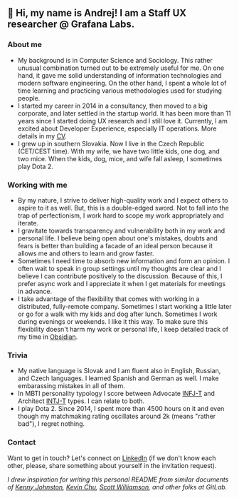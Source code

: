 <!---
TODO
- [ ] Add 'SaaS' and/or 'B2B'

Bio: Staff UX Researcher @ Grafana Labs, ex-GitLab | Excited about 🧑‍💻 Developer Experience, 🔮 Observability, 👐 Open-source
Bio 2: Andrej is a Staff UX researcher at Grafana Labs and is based in Brno, Czech Republic. At work, he is excited about all things DevOps, observability, and open-source. In his free time, he plays Dota 2 and brings up 2 kiddos (…or they bring up him).
Bio 3: UX researcher with 10+ years of experience. Currently excited mainly about Developer Experience – ♾ DevOps, ⚙️ Infrastructure, 🔮 Observability, 👐 Open-source. Father of 2 kiddos, Dota 2 player. Based in Brno, Czech Republic.
--->

## 👋 Hi, my name is Andrej! I am a Staff UX researcher @ Grafana Labs. 

### About me
- My background is in Computer Science and Sociology. This rather unusual combination turned out to be extremely useful for me. On one hand, it gave me solid understanding of information technologies and modern software engineering. On the other hand, I spent a whole lot of time learning and practicing various methodologies used for studying people.
- I started my career in 2014 in a consultancy, then moved to a big corporate, and later settled in the startup world. It has been more than 11 years since I started doing UX research and I still love it. Currently, I am excited about Developer Experience, especially IT operations. More details in my [CV](https://github.com/AndrejKiri/AndrejKiri/blob/main/CV.md).
- I grew up in southern Slovakia. Now I live in the Czech Republic (CET/CEST time). With my wife, we have two little kids, one dog, and two mice. When the kids, dog, mice, and wife fall asleep, I sometimes play Dota 2. 

### Working with me
- By my nature, I strive to deliver high-quality work and I expect others to aspire to it as well. But, this is a double-edged sword. Not to fall into the trap of perfectionism, I work hard to scope my work appropriately and iterate.
- I gravitate towards transparency and vulnerability both in my work and personal life. I believe being open about one's mistakes, doubts and fears is better than building a facade of an ideal person because it allows me and others to learn and grow faster.
- Sometimes I need time to absorb new information and form an opinion. I often wait to speak in group settings until my thoughts are clear and I believe I can contribute positively to the discussion. Because of this, I prefer async work and I appreciate it when I get materials for meetings in advance.
- I take advantage of the flexibility that comes with working in a distributed, fully-remote company. Sometimes I start working a little later or go for a walk with my kids and dog after lunch. Sometimes I work during evenings or weekends. I like it this way. To make sure this flexibility doesn't harm my work or personal life, I keep detailed track of my time in [Obsidian](https://obsidian.md/).

### Trivia
- My native language is Slovak and I am fluent also in English, Russian, and Czech languages. I learned Spanish and German as well. I make embarassing mistakes in all of them. 
- In MBTI personality typology I score between Advocate [INFJ-T](https://www.16personalities.com/infj-personality) and Architect [INTJ-T](https://www.16personalities.com/intj-personality) types. I can relate to both.
- I play Dota 2. Since 2014, I spent more than 4500 hours on it and even though my matchmaking rating oscillates around 2k (means "rather bad"), I regret nothing.

### Contact
Want to get in touch? Let's connect on [LinkedIn](https://www.linkedin.com/in/andrej-kiripolsk%C3%BD-22042843/) (if we don't know each other, please, share something about yourself in the invitation request).

*I drew inspiration for writing this personal README from similar documents of [Kenny Johnston](https://gitlab.com/kencjohnston/README), [Kevin Chu](https://gitlab.com/kbychu/README), [Scott Williamson](https://about.gitlab.com/handbook/product/readme/scott-williamson.html), and other folks at GitLab.*
